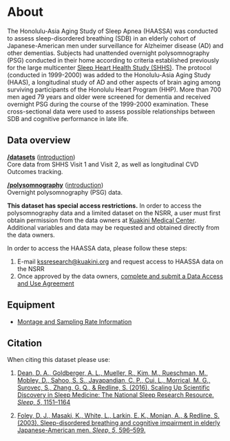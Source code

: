 # About

The Honolulu-Asia Aging Study of Sleep Apnea (HAASSA) was conducted to assess sleep-disordered breathing (SDB) in an elderly cohort of Japanese-American men under surveillance for Alzheimer disease (AD) and other dementias. Subjects had unattended overnight polysomnography (PSG) conducted in their home according to criteria established previously for the large multicenter [Sleep Heart Health Study (SHHS)](https://sleepdata.org/datasets/shhs). The protocol (conducted in 1999-2000) was added to the Honolulu-Asia Aging Study (HAAS), a longitudinal study of AD and other aspects of brain aging among surviving participants of the Honolulu Heart Program (HHP). More than 700 men aged 79 years and older were screened for dementia and received overnight PSG during the course of the 1999-2000 examination. These cross-sectional data were used to assess possible relationships between SDB and cognitive performance in late life.

## Data overview

**[/datasets](:files_path:/datasets)** ([introduction](:pages_path:/dataset-introduction.md)) <br/> Core data from SHHS Visit 1 and Visit 2, as well as longitudinal CVD Outcomes tracking.

**[/polysomnography](:files_path:/edfs)** ([introduction](:pages_path:/polysomnography-introduction.md))<br/> Overnight polysomnography (PSG) data.

**This dataset has special access restrictions.** In order to access the polysomnography data and a limited dataset on the NSRR, a user must first obtain permission from the data owners at [Kuakini Medical Center](http://www.kuakini.org/wps/portal/). Additional variables and data may be requested and obtained directly from the data owners.

In order to access the HAASSA data, please follow these steps:

1. E-mail kssresearch@kuakini.org and request access to HAASSA data on the NSRR
2. Once approved by the data owners, [complete and submit a Data Access and Use Agreement](https://www.sleepdata.org/submissions/start?dataset=haassa)

## Equipment
- [Montage and Sampling Rate Information](:pages_path:/montage-and-sampling-rate-information.md)

## Citation

When citing this dataset please use:

1. [Dean, D. A., Goldberger, A. L., Mueller, R., Kim, M., Rueschman, M., Mobley, D., Sahoo, S. S., Jayapandian, C. P., Cui, L., Morrical, M. G., Surovec, S., Zhang, G. Q., & Redline, S. (2016). Scaling Up Scientific Discovery in Sleep Medicine: The National Sleep Research Resource. *Sleep, 5*, 1151–1164](http://www.ncbi.nlm.nih.gov/pubmed/27070134)

2. [Foley, D. J., Masaki, K., White, L., Larkin, E. K., Monjan, A., & Redline, S. (2003). Sleep-disordered breathing and cognitive impairment in elderly Japanese-American men. *Sleep, 5*, 596–599.](http://www.ncbi.nlm.nih.gov/pubmed/12938814/)
